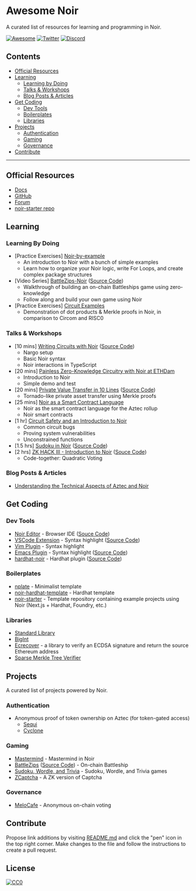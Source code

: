 # Awesome Noir

A curated list of resources for learning and programming in Noir.

[![Awesome](https://awesome.re/badge-flat.svg)](https://awesome.re)
[![Twitter](https://img.shields.io/twitter/url/https/twitter.com/Noir.svg?style=social&label=Follow%20%40Noir)](https://twitter.com/NoirLang)
[![Discord](https://img.shields.io/discord/563037431604183070?logo=discord)](https://discord.gg/aztec)

## Contents

- [Official Resources](#official-resources)
- [Learning](#learning)
  - [Learning by Doing](#learning-by-doing)
  - [Talks & Workshops](#talks--workshops)
  - [Blog Posts & Articles](#blog-posts--articles)
- [Get Coding](#get-coding)
  - [Dev Tools](#dev-tools)
  - [Boilerplates](#boilerplates)
  - [Libraries](#libraries)
- [Projects](#projects)
  - [Authentication](#authentication)
  - [Gaming](#gaming)
  - [Governance](#governance)
- [Contribute](#contribute)

---

## Official Resources

- [Docs](https://noir-lang.org/)
- [GitHub](https://github.com/noir-lang/noir)
- [Forum](https://discourse.aztec.network/c/noir/7)
- [noir-starter repo](https://github.com/noir-lang/noir-starter)

## Learning

### Learning By Doing

- [Practice Exercises] [Noir-by-example](https://noir-by-example.org/)
  - An introduction to Noir with a bunch of simple examples 
  - Learn how to organize your Noir logic, write For Loops, and create complex package structures  
- [Video Series] [BattleZips-Noir](https://www.youtube.com/playlist?list=PLWACGbvIsEgnR2aUCr9i-PpmTVhF5Zuik) ([Source Code](https://github.com/BattleZips/BattleZips-Noir))
  - Walkthrough of building an on-chain Battleships game using zero-knowledge
  - Follow along and build your own game using Noir
- [Practice Exercises] [Circuit Examples](https://github.com/thor314/circuit-examples)
  - Demonstration of dot products & Merkle proofs in Noir, in comparison to Circom and RISC0
  

### Talks & Workshops

- [10 mins] [Writing Circuits with Noir](https://www.youtube.com/watch?v=I5M8LhOECpM&t=2879s) ([Source Code](https://github.com/vezenovm/basic_mul_noir_example))
  - Nargo setup
  - Basic Noir syntax
  - Noir interactions in TypeScript
- [20 mins] [Painless Zero-Knowledge Circuitry with Noir at ETHDam](https://www.youtube.com/watch?v=5KLTroMcldg&list=PLc5OGwyCUIhXny_mY4NPE5JfYNcTh8jUs&index=28)
  - Introduction to Noir
  - Simple demo and test
- [20 mins] [Private Value Transfer in 10 Lines](https://www.youtube.com/watch?v=wYqqXas8_O4) ([Source Code](https://github.com/vezenovm/simple_shield))
  - Tornado-like private asset transfer using Merkle proofs
- [25 mins] [Noir as a Smart Contract Language](https://www.youtube.com/watch?v=tYdUaCbACtk)
  - Noir as the smart contract language for the Aztec rollup
  - Noir smart contracts
- [1 hr] [Circuit Safety and an Introduction to Noir](https://www.youtube.com/watch?v=rLvu61DA-hk)
  - Common circuit bugs
  - Proving system vulnerabilities
  - Unconstrained functions
- [1.5 hrs] [Sudoku in Noir](https://drive.google.com/file/d/1D4XCdiIZVjUW1JHDoMW3pG-15mgjMm9E/) ([Source Code](https://github.com/guipublic/crypdoku))
- [2 hrs] [ZK HACK III - Introduction to Noir](https://www.youtube.com/watch?v=5CziMfChveY) ([Souce Code](https://github.com/joss-aztec/quadratic_voting_noir))
  - Code-together: Quadratic Voting

### Blog Posts & Articles
- [Understanding the Technical Aspects of Aztec and Noir](https://hackmd.io/XZX9_pZ8Q1aa_ySDPeQopg)

## Get Coding

### Dev Tools

- [Noir Editor](https://noir-lang.github.io/noir-cra/)   - Browser IDE ([Souce Code](https://github.com/noir-lang/noir-cra))
- [VSCode Extension](https://marketplace.visualstudio.com/items?itemName=noir-lang.noir-programming-language-syntax-highlighter) - Syntax highlight ([Source Code](https://github.com/noir-lang/vscode-noir))
- [Vim Plugin](https://github.com/Louis-Amas/noir-vim-support) - Syntax highlight
- [Emacs Plugin](https://melpa.org/#/noir-mode) - Syntax highlight ([Source Code](https://github.com/hhamud/noir-mode))
- [hardhat-noir](https://www.npmjs.com/package/hardhat-noir) - Hardhat plugin ([Source Code](https://github.com/spalladino/hardhat-noir))

### Boilerplates

- [nplate](https://github.com/whitenois3/nplate) - Minimalist template
- [noir-hardhat-template](https://github.com/hooperben/noir-hardhat-template) - Hardhat template
- [noir-starter](https://github.com/noir-lang/noir-starter) - Template repository containing example projects using Noir (Next.js + Hardhat, Foundry, etc.)

### Libraries

- [Standard Library](https://github.com/noir-lang/noir/tree/master/noir_stdlib)
- [BigInt](https://github.com/okuyiga/noir-bigint/tree/master)
- [Ecrecover](https://github.com/colinnielsen/ecrecover-noir/tree/main) - a library to verify an ECDSA signature and return the source Ethereum address 
- [Sparse Merkle Tree Verifier](https://github.com/vocdoni/smtverifier-noir/tree/main)


## Projects

A curated list of projects powered by Noir.

### Authentication

- Anonymous proof of token ownership on Aztec (for token-gated access)
  - [Sequi](https://github.com/sequi-xyz)
  - [Cyclone](https://github.com/TalDerei/cyclone)

### Gaming

- [Mastermind](https://github.com/vezenovm/mastermind-noir) - Mastermind in Noir
- [BattleZips](https://battlezips.com/) ([Source Code](https://github.com/BattleZips/BattleZips-Noir)) - On-chain Battleship
- [Sudoku, Wordle, and Trivia](https://github.com/ruizehung/Zero-Knowledge-Sudoku-Wordle-Trivia) - Sudoku, Wordle, and Trivia games
- [ZCaptcha](https://github.com/signorecello/zcaptcha) - A ZK version of Captcha

### Governance

- [MeloCafe](https://github.com/MeloCafe) - Anonymous on-chain voting

## Contribute

Propose link additions by visiting [README.md](./README.md) and click the "pen" icon in the top right corner. Make changes to the file and follow the instructions to create a pull request.

## License

[![CC0](https://licensebuttons.net/p/zero/1.0/88x31.png)](https://creativecommons.org/publicdomain/zero/1.0/)
